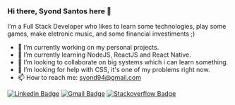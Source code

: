### Hi there, Syond Santos here 👋
I'm a Full Stack Developer who likes to learn some technologies, play some games, make eletronic music, and some financial investiments ;)

- 🔭 I’m currently working on my personal projects.
- 🌱 I’m currently learning NodeJS, ReactJS and React Native.
- 👯 I’m looking to collaborate on big systems which i can learn something.
- 🤔 I’m looking for help with CSS, it's one of my problems right now.
- 📫 How to reach me: syond94@gmail.com

[![Linkedin Badge](https://img.shields.io/badge/-syond-blue?style=flat-square&logo=Linkedin&logoColor=white&link=https://www.linkedin.com/in/syond/)](https://www.linkedin.com/in/syond/)
[![Gmail Badge](https://img.shields.io/badge/-syond94@gmail.com-c14438?style=flat-square&logo=Gmail&logoColor=white&link=mailto:syond94@gmail.com)](mailto:syond94@gmail.com)
[![Stackoverflow Badge](https://img.shields.io/badge/-Stackoverflow-4CA143?style=flat-square&logo=Stackoverflow&logoColor=white&link=https://stackoverflow.com/users/13902651/syond)](https://stackoverflow.com/users/13902651/syond)
